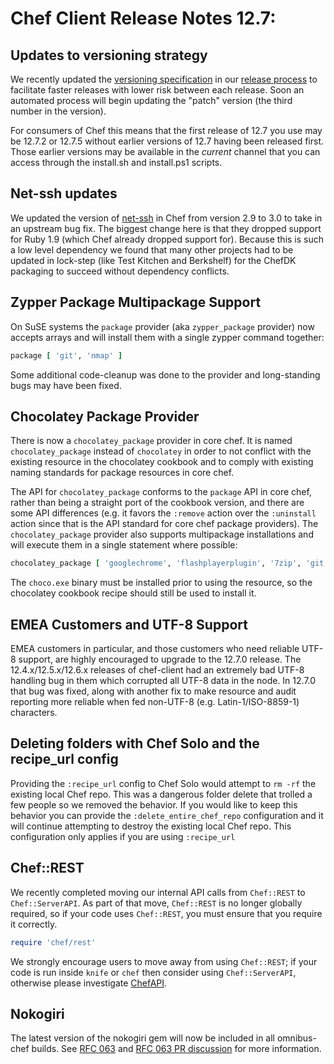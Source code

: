 # Chef Client Release Notes 12.7:

## Updates to versioning strategy

We recently updated the [versioning specification](https://github.com/chef/chef-rfc/pull/175) in our [release process](https://github.com/chef/chef-rfc/commits/master/rfc047-release-process.md) to facilitate faster releases with lower risk between each release.  Soon an automated process will begin updating the "patch" version (the third number in the version).

For consumers of Chef this means that the first release of 12.7 you use may be 12.7.2 or 12.7.5 without earlier versions of 12.7 having been released first.  Those earlier versions may be available in the _current_ channel that you can access through the install.sh and install.ps1 scripts.

## Net-ssh updates

We updated the version of [net-ssh](https://github.com/net-ssh/net-ssh) in Chef from version 2.9 to 3.0 to take in an upstream bug fix.  The biggest change here is that they dropped support for Ruby 1.9 (which Chef already dropped support for).  Because this is such a low level dependency we found that many other projects had to be updated in lock-step (like Test Kitchen and Berkshelf) for the ChefDK packaging to succeed without dependency conflicts.

## Zypper Package Multipackage Support

On SuSE systems the `package` provider (aka `zypper_package` provider) now accepts arrays and will install them with a single zypper command together:

```ruby
package [ 'git', 'nmap' ]
```

Some additional code-cleanup was done to the provider and long-standing bugs may have been fixed.

## Chocolatey Package Provider

There is now a `chocolatey_package` provider in core chef.  It is named `chocolatey_package` instead of `chocolatey` in order to not conflict with the existing resource in the chocolatey cookbook and to
comply with existing naming standards for package resources in core chef.

The API for `chocolatey_package` conforms to the `package` API in core chef, rather than being a straight port of the cookbook version, and there are some API differences (e.g. it favors the `:remove`
action over the `:uninstall` action since that is the API standard for core chef package providers).  The `chocolatey_package` provider also supports multipackage installations and will execute them
in a single statement where possible:

```ruby
chocolatey_package [ 'googlechrome', 'flashplayerplugin', '7zip', 'git' ]
```

The `choco.exe` binary must be installed prior to using the resource, so the chocolatey cookbook recipe should still be used to install it.

## EMEA Customers and UTF-8 Support

EMEA customers in particular, and those customers who need reliable UTF-8 support, are highly encouraged to upgrade to the 12.7.0 release.  The 12.4.x/12.5.x/12.6.x releases of chef-client had an
extremely bad UTF-8 handling bug in them which corrupted all UTF-8 data in the node.  In 12.7.0 that bug was fixed, along with another fix to make resource and audit reporting more reliable when fed
non-UTF-8 (e.g. Latin-1/ISO-8859-1) characters.

## Deleting folders with Chef Solo and the recipe_url config

Providing the `:recipe_url` config to Chef Solo would attempt to `rm -rf` the existing local Chef repo.  This was a dangerous folder delete that trolled a few people so we removed the behavior.  If you would like to keep this behavior you can provide the `:delete_entire_chef_repo` configuration and it will continue attempting to destroy the existing local Chef repo.  This configuration only applies if you are using `:recipe_url`

## Chef::REST

We recently completed moving our internal API calls from `Chef::REST` to
`Chef::ServerAPI`. As part of that move, `Chef::REST` is no longer globally
required, so if your code uses `Chef::REST`, you must ensure that you
require it correctly.

```ruby
require 'chef/rest'
```

We strongly encourage users to move away from using `Chef::REST`; if
your code is run inside `knife` or `chef` then consider using
`Chef::ServerAPI`, otherwise please investigate [ChefAPI](http://sethvargo.github.io/chef-api/).

## Nokogiri

The latest version of the nokogiri gem will now be included in all omnibus-chef builds.  See
[RFC 063](https://github.com/chef/chef-rfc/blob/master/rfc063-omnibus-chef-native-gems.md) and
[RFC 063 PR discussion](https://github.com/chef/chef-rfc/pull/162) for more information.
